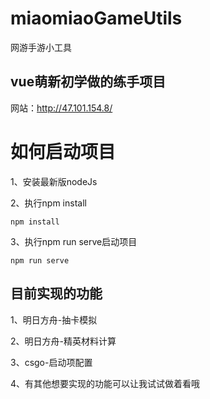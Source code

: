 # miaomiaoGameUtils
网游手游小工具
## vue萌新初学做的练手项目
网站：http://47.101.154.8/
# 如何启动项目
1、安装最新版nodeJs

2、执行npm install
```
npm install
```

3、执行npm run serve启动项目
```
npm run serve
```



## 目前实现的功能
1、明日方舟-抽卡模拟

2、明日方舟-精英材料计算

3、csgo-启动项配置

4、有其他想要实现的功能可以让我试试做着看哦